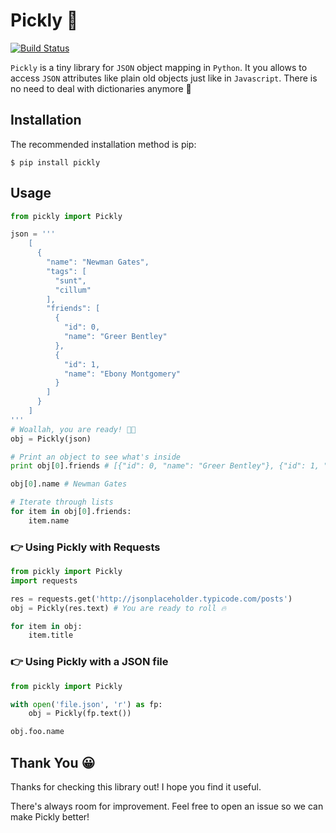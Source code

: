 # Pickly :cactus:
[![Build Status](https://travis-ci.org/itsnauman/pickly.svg?branch=master)](https://travis-ci.org/itsnauman/pickly)

`Pickly` is a tiny library for `JSON` object mapping in `Python`. It you allows to access `JSON` attributes like plain old objects just like in `Javascript`. There is no need to deal with dictionaries anymore 🎉

## Installation 
The recommended installation method is pip:
```
$ pip install pickly 
```

## Usage
```python
from pickly import Pickly

json = '''
    [
      {
        "name": "Newman Gates",
        "tags": [
          "sunt",
          "cillum"
        ],
        "friends": [
          {
            "id": 0,
            "name": "Greer Bentley"
          },
          {
            "id": 1,
            "name": "Ebony Montgomery"
          }
        ]
      }
    ]
'''
# Woallah, you are ready! 🎉🍰
obj = Pickly(json)

# Print an object to see what's inside
print obj[0].friends # [{"id": 0, "name": "Greer Bentley"}, {"id": 1, "name": "Ebony Montgomery"}]

obj[0].name # Newman Gates

# Iterate through lists
for item in obj[0].friends:
    item.name
```
### 👉 Using Pickly with Requests
```python
from pickly import Pickly
import requests

res = requests.get('http://jsonplaceholder.typicode.com/posts')
obj = Pickly(res.text) # You are ready to roll 🔥

for item in obj:
    item.title
```

### 👉 Using Pickly with a JSON file
```python
from pickly import Pickly

with open('file.json', 'r') as fp:
    obj = Pickly(fp.text())

obj.foo.name
```

## Thank You 😀
Thanks for checking this library out! I hope you find it useful.

There's always room for improvement. Feel free to open an issue so we can make Pickly better!
